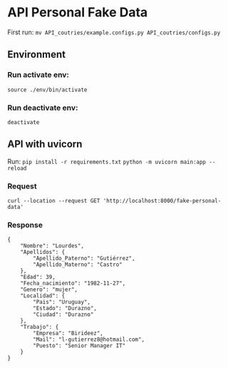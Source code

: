 # API Personal Fake Data

First run:
`mv API_coutries/example.configs.py API_coutries/configs.py`

## Environment
### Run activate env: 
`source ./env/bin/activate`

### Run deactivate env: 
`deactivate`


## API with uvicorn
Run:
`pip install -r requirements.txt`
`python -m uvicorn main:app --reload`


### Request
`curl --location --request GET 'http://localhost:8000/fake-personal-data'`

### Response
```
{
    "Nombre": "Lourdes",
    "Apellidos": {
        "Apellido_Paterno": "Gutiérrez",
        "Apellido_Materno": "Castro"
    },
    "Edad": 39,
    "Fecha_nacimiento": "1982-11-27",
    "Genero": "mujer",
    "Localidad": {
        "Pais": "Uruguay",
        "Estado": "Durazno",
        "Ciudad": "Durazno"
    },
    "Trabajo": {
        "Empresa": "Birideez",
        "Mail": "l-gutierrez8@hotmail.com",
        "Puesto": "Senior Manager IT"
    }
}
```